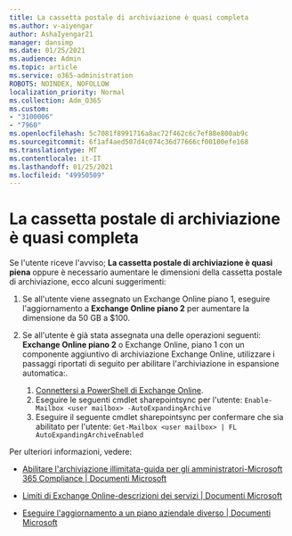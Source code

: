 ```yaml
---
title: La cassetta postale di archiviazione è quasi completa
ms.author: v-aiyengar
author: AshaIyengar21
manager: dansimp
ms.date: 01/25/2021
ms.audience: Admin
ms.topic: article
ms.service: o365-administration
ROBOTS: NOINDEX, NOFOLLOW
localization_priority: Normal
ms.collection: Adm_O365
ms.custom:
- "3100006"
- "7960"
ms.openlocfilehash: 5c7081f8991716a8ac72f462c6c7ef88e800ab9c
ms.sourcegitcommit: 6f1af4aed507d4c074c36d77666cf00100efe168
ms.translationtype: MT
ms.contentlocale: it-IT
ms.lasthandoff: 01/25/2021
ms.locfileid: "49950509"
---
```

# <a name="your-archive-mailbox-is-almost-full"></a>La cassetta postale di archiviazione è quasi completa

Se l'utente riceve l'avviso; **La cassetta postale di archiviazione è quasi piena** oppure è necessario aumentare le dimensioni della cassetta postale di archiviazione, ecco alcuni suggerimenti:

1. Se all'utente viene assegnato un Exchange Online piano 1, eseguire l'aggiornamento a **Exchange Online piano 2** per aumentare la dimensione da 50 GB a $100.
1. Se all'utente è già stata assegnata una delle operazioni seguenti: **Exchange Online piano 2** o Exchange Online, piano 1 con un componente aggiuntivo di archiviazione Exchange Online, utilizzare i passaggi riportati di seguito per abilitare l'archiviazione in espansione automatica:.
 
    1. [Connettersi a PowerShell di Exchange Online](https://docs.microsoft.com/powershell/exchange/connect-to-exchange-online-powershell?view=exchange-ps&preserve-view=true).
    2. Eseguire le seguenti cmdlet sharepointsync per l'utente:  `Enable-Mailbox <user mailbox> -AutoExpandingArchive`
    1. Eseguire il seguente cmdlet sharepointsync per confermare che sia abilitato per l'utente:  `Get-Mailbox <user mailbox> | FL AutoExpandingArchiveEnabled`

Per ulteriori informazioni, vedere:

- [ Abilitare l'archiviazione illimitata-guida per gli amministratori-Microsoft 365 Compliance | Documenti Microsoft](https://docs.microsoft.com/microsoft-365/compliance/enable-unlimited-archiving?view=o365-worldwide&preserve-view=true)

- [Limiti di Exchange Online-descrizioni dei servizi | Documenti Microsoft](https://docs.microsoft.com/office365/servicedescriptions/exchange-online-service-description/exchange-online-limits?redirectedfrom=MSDN#storage-limits-across-standalone-plans)

- [Eseguire l'aggiornamento a un piano aziendale diverso | Documenti Microsoft](https://docs.microsoft.com/microsoft-365/commerce/subscriptions/upgrade-to-different-plan?view=o365-worldwide&preserve-view=true)

